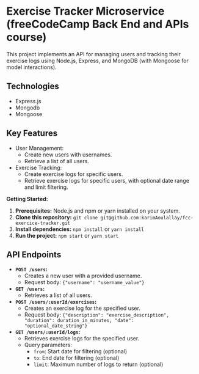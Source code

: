 # Exercise Tracker Microservice (freeCodeCamp Back End and APIs course)

This project implements an API for managing users and tracking their exercise logs using Node.js, Express, and MongoDB (with Mongoose for model interactions).

## Technologies

- Express.js
- Mongodb
- Mongoose

## Key Features

- User Management:
  - Create new users with usernames.
  - Retrieve a list of all users.
- Exercise Tracking:
  - Create exercise logs for specific users.
  - Retrieve exercise logs for specific users, with optional date range and limit filtering.

**Getting Started:**

1. **Prerequisites:** Node.js and npm or yarn installed on your system.
2. **Clone this repository:** `git clone git@github.com:karimAoulallay/fcc-exercice-tracker.git`
3. **Install dependencies:** `npm install` or `yarn install`
4. **Run the project:** `npm start` or `yarn start`

## API Endpoints

- **`POST /users`:**
  - Creates a new user with a provided username.
  - Request body: `{"username": "username_value"}`
- **`GET /users`:**
  - Retrieves a list of all users.
- **`POST /users/:userId/exercises`:**
  - Creates an exercise log for the specified user.
  - Request body: `{"description": "exercise_description", "duration": duration_in_minutes, "date": "optional_date_string"}`
- **`GET /users/:userId/logs`:**
  - Retrieves exercise logs for the specified user.
  - Query parameters:
    - `from`: Start date for filtering (optional)
    - `to`: End date for filtering (optional)
    - `limit`: Maximum number of logs to return (optional)
